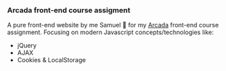 ### Arcada front-end course assigment

A pure front-end website by me Samuel 👋 for my [Arcada](https://www.arcada.fi/en) front-end course assignment. Focusing on modern Javascript concepts/technologies like: 
- jQuery
- AJAX
- Cookies & LocalStorage
